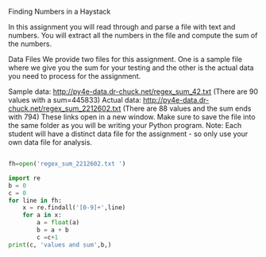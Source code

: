 Finding Numbers in a Haystack

In this assignment you will read through and parse a file with text and numbers. You will extract all the numbers in the file and compute the sum of the numbers.

Data Files
We provide two files for this assignment. One is a sample file where we give you the sum for your testing and the other is the actual data you need to process for the assignment.

Sample data: http://py4e-data.dr-chuck.net/regex_sum_42.txt (There are 90 values with a sum=445833)
Actual data: http://py4e-data.dr-chuck.net/regex_sum_2212602.txt (There are 88 values and the sum ends with 794)
These links open in a new window. Make sure to save the file into the same folder as you will be writing your Python program. Note: Each student will have a distinct data file for the assignment - so only use your own data file for analysis.

```python

fh=open('regex_sum_2212602.txt ')

import re
b = 0
c = 0
for line in fh:
    x = re.findall('[0-9]+',line)
    for a in x:
        a = float(a)
        b = a + b
        c =c+1
print(c, 'values and sum',b,)

```
